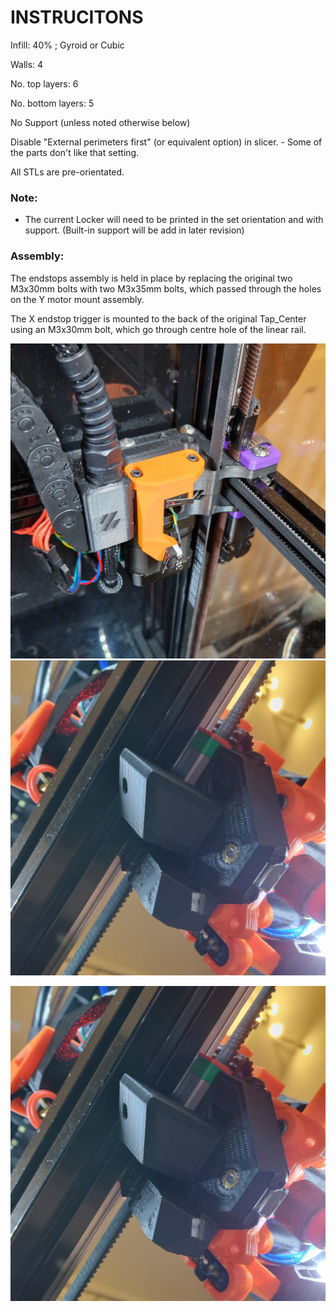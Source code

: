 # INSTRUCITONS

Infill: 40% ; Gyroid or Cubic

Walls: 4

No. top layers: 6

No. bottom layers: 5

No Support (unless noted otherwise below)

Disable "External perimeters first" (or equivalent option) in slicer. - Some of the parts don't like that setting.

All STLs are pre-orientated.

### Note:

- The current Locker will need to be printed in the set orientation and with support. (Built-in support will be add in later revision)

### Assembly:

The endstops assembly is held in place by replacing the original two M3x30mm bolts with two M3x35mm bolts, which passed through the holes on the Y motor mount assembly. 

The X endstop trigger is mounted to the back of the original Tap_Center using an M3x30mm bolt, which go through centre hole of the linear rail. 


![20240218_221143.jpg](/images/20240218_221143.jpg)
![20240218_221143.jpg](/images/20240218_222328.jpg)

![20240218_221143.jpg](/images/20240218_222328.jpg)
